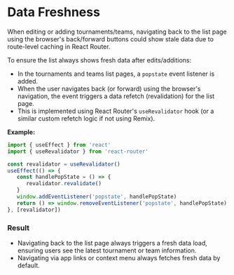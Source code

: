 # Data Freshness

When editing or adding tournaments/teams, navigating back to the list page using the browser's back/forward buttons could show stale data due to route-level caching in React Router.

To ensure the list always shows fresh data after edits/additions:

- In the tournaments and teams list pages, a `popstate` event listener is added.
- When the user navigates back (or forward) using the browser's navigation, the event triggers a data refetch (revalidation) for the list page.
- This is implemented using React Router's `useRevalidator` hook (or a similar custom refetch logic if not using Remix).

**Example:**

```js
import { useEffect } from 'react'
import { useRevalidator } from 'react-router'

const revalidator = useRevalidator()
useEffect(() => {
   const handlePopState = () => {
      revalidator.revalidate()
   }
   window.addEventListener('popstate', handlePopState)
   return () => window.removeEventListener('popstate', handlePopState)
}, [revalidator])
```

### Result

- Navigating back to the list page always triggers a fresh data load, ensuring users see the latest tournament or team information.
- Navigating via app links or context menu always fetches fresh data by default.
